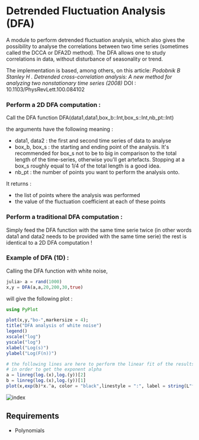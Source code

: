 Detrended Fluctuation Analysis (DFA)
=============================================

A module to perform detrended fluctuation analysis, which also gives the possibility to analyse the correlations between two time series 
(sometimes called the DCCA or DFA2D method). 
The DFA allows one to study correlations in data, without disturbance of seasonality or trend.

The implementation is based, among others, on this article:
*Podobnik B Stanley H . Detrended cross-correlation analysis: A new method for analyzing two nonstationary time series (2008)*         DOI : 10.1103/PhysRevLett.100.084102

### Perform a 2D DFA computation :

Call the DFA function DFA(data1,data1,box_b::Int,box_s::Int,nb_pt::Int)

the arguments have the following meaning :
* data1, data2 : the first  and second time series of data to analyse
* box_b, box_s : the starting and ending point of the analysis. It's recommended for box_s not to be to big in comparison to 
the total length of the time-series, otherwise you'll get artefacts. Stopping at a box_s roughly equal to 1/4 of the total length 
is a good idea.
* nb_pt : the number of points you want to perform the analysis onto. 

It returns :
* the list of points where the analysis was performed
* the value of the fluctuation coefficient at each of these points

### Perform a traditional DFA computation :

Simply feed the DFA function with the same time serie twice (in other words data1 and data2 needs to be provided with the same time serie)
the rest is identical to a 2D DFA computation !

### Example of DFA (1D) :

Calling the DFA function with white noise,

```julia
julia> a = rand(1000)
x,y = DFA(a,a,20,200,30,true)
```
will give the following plot :

```julia
using PyPlot

plot(x,y,"bo-",markersize = 4);      
title("DFA analysis of white noise")
legend()
xscale("log")
yscale("log")
xlabel("Log(s)")
ylabel("Log(F(n))")

# the following lines are here to perform the linear fit of the results
# in order to get the exponent alpha
a = linreg(log.(x),log.(y))[2]
b = linreg(log.(x),log.(y))[1] 
plot(x,exp(b)*x.^a, color = "black",linestyle = ":", label = string(L"fit. exponant $\alpha$ = ", a))
```

![index](https://user-images.githubusercontent.com/34754896/42929947-e085364e-8b3b-11e8-80d9-98e863ad9744.png)



Requirements
------------

* Polynomials
